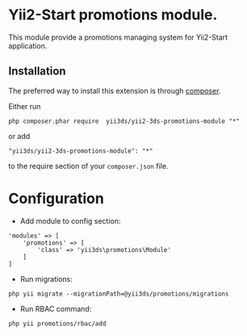Yii2-Start promotions module.
========================
This module provide a promotions managing system for Yii2-Start application.

Installation
------------

The preferred way to install this extension is through [composer](http://getcomposer.org/download/).

Either run

```
php composer.phar require  yii3ds/yii2-3ds-promotions-module "*"
```

or add

```
"yii3ds/yii2-3ds-promotions-module": "*"
```

to the require section of your `composer.json` file.

Configuration
=============

- Add module to config section:

```
'modules' => [
    'promotions' => [
        'class' => 'yii3ds\promotions\Module'
    ]
]
```

- Run migrations:

```
php yii migrate --migrationPath=@yii3ds/promotions/migrations
```

- Run RBAC command:

```
php yii promotions/rbac/add
```
